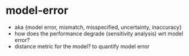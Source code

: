 # model-error
* aka {model error, mismatch, misspecified, uncertainty, inaccuracy}
* how does the performance degrade (sensitivity analysis) wrt model error?
* distance metric for the model? to quantify model error
